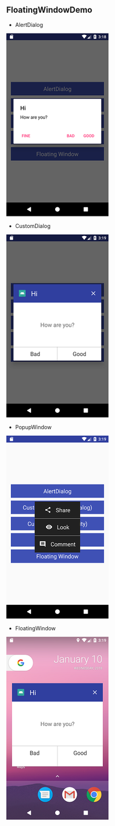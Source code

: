 ## FloatingWindowDemo

* AlertDialog

![s1](screenshot/s1.png)

* CustomDialog

![s2](screenshot/s2.png)

* PopupWindow

![s3](screenshot/s3.png)

* FloatingWindow

![s4](screenshot/s4.png)

